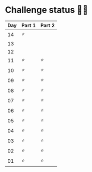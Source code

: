 # Challenge status 🌟🎄

| Day | Part 1 | Part 2 |
|-----|--------|--------|
| 14  | ⭐     |       |
| 13  |      |       |
| 12  |      |       |
| 11  | ⭐     | ⭐      |
| 10  | ⭐     | ⭐      |
| 09  | ⭐     | ⭐      |
| 08  | ⭐     | ⭐      |
| 07  | ⭐     | ⭐      |
| 06  | ⭐     | ⭐      |
| 05  | ⭐     | ⭐      |
| 04  | ⭐     | ⭐      |
| 03  | ⭐     | ⭐      |
| 02  | ⭐     | ⭐      |
| 01  | ⭐     | ⭐      |